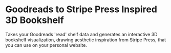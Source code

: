 # Goodreads to Stripe Press Inspired 3D Bookshelf

Takes your Goodreads 'read' shelf data and generates an interactive 3D bookshelf visualization, drawing aesthetic inspiration from Stripe Press, that you can use on your personal website.
